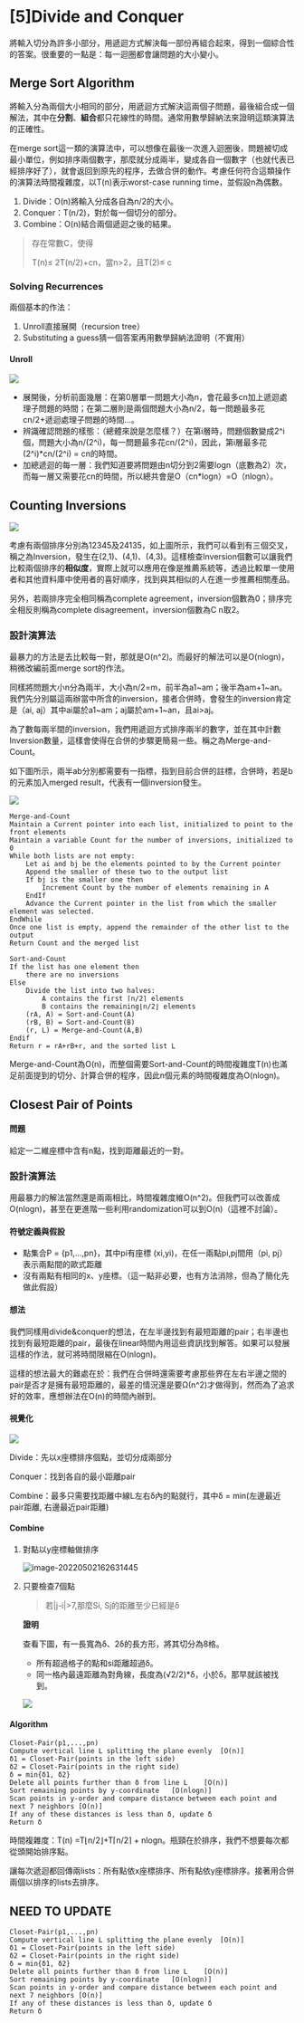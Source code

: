 # [5]Divide and Conquer

將輸入切分為許多小部分，用遞迴方式解決每一部份再組合起來，得到一個綜合性的答案。很重要的一點是：每一迴圈都會讓問題的大小變小。

## Merge Sort Algorithm

將輸入分為兩個大小相同的部分，用遞迴方式解決這兩個子問題，最後組合成一個解法，其中在**分割**、**組合**都只花線性的時間。通常用數學歸納法來證明這類演算法的正確性。

在merge sort這一類的演算法中，可以想像在最後一次進入迴圈後，問題被切成最小單位，例如排序兩個數字，那麼就分成兩半，變成各自一個數字（也就代表已經排序好了），就會返回到原先的程序，去做合併的動作。考慮任何符合這類操作的演算法時間複雜度，以T(n)表示worst-case running time，並假設n為偶數。

1. Divide：O(n)將輸入分成各自為n/2的大小。
2. Conquer：T(n/2)，對於每一個切分的部分。
3. Combine：O(n)結合兩個遞迴之後的結果。

> 存在常數C，使得
>
> T(n)≤ 2T(n/2)+cn，當n>2，且T(2)≤ c

### Solving Recurrences

兩個基本的作法：

1. Unroll直接展開（recursion tree）
2. Substituting a guess猜一個答案再用數學歸納法證明（不實用）

#### Unroll 

![](/img/docs/algorithm/divide1.jpg)

- 展開後，分析前面幾層：在第0層單一問題大小為n，會花最多cn加上遞迴處理子問題的時間；在第二層則是兩個問題大小為n/2，每一問題最多花cn/2+遞迴處理子問題的時間...。
- 辨識確認問題的樣態：（總體來說是怎麼樣？）在第i層時，問題個數變成2^i個，問題大小為n/(2^i)，每一問題最多花cn/(2^i)，因此，第i層最多花(2^i)*cn/(2^i) = cn的時間。
- 加總遞迴的每一層：我們知道要將問題由n切分到2需要logn（底數為2）次，而每一層又需要花cn的時間，所以總共會是O（cn*logn）=O（nlogn）。

## Counting Inversions

![](/img/docs/algorithm/divide2.jpg)

考慮有兩個排序分別為12345及24135，如上圖所示，我們可以看到有三個交叉，稱之為Inversion，發生在(2,1)、(4,1)、(4,3)。這樣檢查Inversion個數可以讓我們比較兩個排序的**相似度**，實際上就可以應用在像是推薦系統等，透過比較單一使用者和其他資料庫中使用者的喜好順序，找到與其相似的人在進一步推薦相關產品。

另外，若兩排序完全相同稱為complete agreement，inversion個數為0；排序完全相反則稱為complete disagreement，inversion個數為C n取2。

### 設計演算法

最暴力的方法是去比較每一對，那就是O(n^2)。而最好的解法可以是O(nlogn)，稍微改編前面merge sort的作法。

同樣將問題大小n分為兩半，大小為n/2=m，前半為a1~am；後半為am+1~an。我們先分別屬這兩辦當中所含的inversion，接者合併時，會發生的inversion肯定是（ai, aj）其中ai屬於a1~am；aj屬於am+1~an，且ai>aj。

為了數每兩半間的inversion，我們用遞迴方式排序兩半的數字，並在其中計數Inversion數量，這樣會使得在合併的步驟更簡易一些。稱之為Merge-and-Count。

如下圖所示，兩半ab分別都需要有一指標，指到目前合併的註標，合併時，若是b的元素加入merged result，代表有一個inversion發生。

![](/img/docs/algorithm/divide3.jpg)

```pseudocode
Merge-and-Count
Maintain a Current pointer into each list, initialized to point to the front elements
Maintain a variable Count for the number of inversions, initialized to 0
While both lists are not empty:
	Let ai and bj be the elements pointed to by the Current pointer
	Append the smaller of these two to the output list
	If bj is the smaller one then
		Increment Count by the number of elements remaining in A
	EndIf
	Advance the Current pointer in the list from which the smaller element was selected.
EndWhile
Once one list is empty, append the remainder of the other list to the output
Return Count and the merged list
```

```pseudocode
Sort-and-Count
If the list has one element then
	there are no inversions
Else
	Divide the list into two halves:
		A contains the first ⌈n/2⌉ elements
		B contains the remaining⌊n/2⌋ elements
    (rA, A) = Sort-and-Count(A)
    (rB, B) = Sort-and-Count(B)
    (r, L) = Merge-and-Count(A,B)
Endif
Return r = rA+rB+r, and the sorted list L
```

Merge-and-Count為O(n)，而整個需要Sort-and-Count的時間複雜度T(n)也滿足前面提到的切分、計算合併的程序，因此n個元素的時間複雜度為O(nlogn)。

## Closest Pair of Points

#### 問題

給定一二維座標中含有n點，找到距離最近的一對。

### 設計演算法

用最暴力的解法當然還是兩兩相比，時間複雜度維O(n^2)。但我們可以改善成O(nlogn)，甚至在更進階一些利用randomization可以到O(n)（這裡不討論）。

#### 符號定義與假設

- 點集合P = {p1,...,pn}，其中pi有座標 (xi,yi)，在任一兩點pi,pj間用（pi, pj）表示兩點間的歐式距離
- 沒有兩點有相同的x、y座標。（這一點非必要，也有方法消除，但為了簡化先做此假設）

#### 想法

我們同樣用divide&conquer的想法，在左半邊找到有最短距離的pair；右半邊也找到有最短距離的pair，最後在linear時間內用這些資訊找到解答。如果可以發展這樣的作法，就可將時間限縮在O(nlogn)。

這樣的想法最大的難處在於：我們在合併時還需要考慮那些界在左右半邊之間的pair是否才是擁有最短距離的，最差的情況還是要Ω(n^2)才做得到，然而為了追求好的效率，應想辦法在O(n)的時間內辦到。

#### 視覺化

![](/img/docs/algorithm/divide4.jpg)

Divide：先以x座標排序個點，並切分成兩部分

Conquer：找到各自的最小距離pair

Combine：最多只需要找距離中線L左右δ內的點就行，其中δ = min(左邊最近pair距離, 右邊最近pair距離)

#### Combine

1. 對點以y座標軸做排序

   ![image-20220502162631445](C:\Users\TzuHsuanYeh\AppData\Roaming\Typora\typora-user-images\image-20220502162631445.png)

2. 只要檢查7個點

   > 若|j-i|>7,那麼Si, Sj的距離至少已經是δ

   **證明**

   查看下圖，有一長寬為δ、2δ的長方形，將其切分為8格。

   - 所有超過格子的點和si距離超過δ。
   - 同一格內最遠距離為對角線，長度為(√2/2)*δ，小於δ，那早就該被找到。

   ![](/img/docs/algorithm/divide6.jpg)

#### Algorithm



```pseudocode
Closet-Pair(p1,...,pn)
Compute vertical line L splitting the plane evenly	[O(n)]
δ1 = Closet-Pair(points in the left side)
δ2 = Closet-Pair(points in the right side)
δ = min{δ1, δ2}
Delete all points further than δ from line L	[O(n)]
Sort remaining points by y-coordinate	[O(nlogn)]
Scan points in y-order and compare distance between each point and next 7 neighbors	[O(n)]
If any of these distances is less than δ, update δ
Return δ
```

時間複雜度：T(n) =T⌊n/2⌋+T⌈n/2⌉ + nlogn。瓶頸在於排序，我們不想要每次都從頭開始排序點。

讓每次遞迴都回傳兩lists：所有點依x座標排序、所有點依y座標排序。接著用合併兩個以排序的lists去排序。

## NEED TO UPDATE

```pseudocode
Closet-Pair(p1,...,pn)
Compute vertical line L splitting the plane evenly	[O(n)]
δ1 = Closet-Pair(points in the left side)
δ2 = Closet-Pair(points in the right side)
δ = min{δ1, δ2}
Delete all points further than δ from line L	[O(n)]
Sort remaining points by y-coordinate	[O(nlogn)]
Scan points in y-order and compare distance between each point and next 7 neighbors	[O(n)]
If any of these distances is less than δ, update δ
Return δ
```

